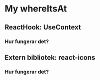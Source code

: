 # My whereItsAt

## ReactHook: UseContext
### Hur fungerar det?

## Extern bibliotek: react-icons
### Hur fungerar det?
